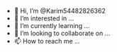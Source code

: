 - 👋 Hi, I’m @Karim54482826362
- 👀 I’m interested in ...
- 🌱 I’m currently learning ...
- 💞️ I’m looking to collaborate on ...
- 📫 How to reach me ...

<!---
Karim54482826362/Karim54482826362 is a ✨ special ✨ repository because its `README.md` (this file) appears on your GitHub profile.
You can click the Preview link to take a look at your changes.
--->
